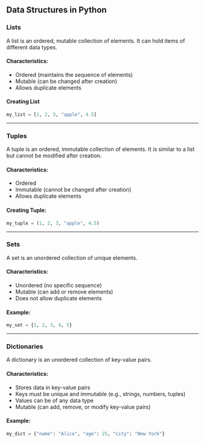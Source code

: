 ## **Data Structures in Python**

### **Lists**
A list is an ordered, mutable collection of elements. It can hold items of different data types.

#### **Characteristics:**
- Ordered (maintains the sequence of elements)
- Mutable (can be changed after creation)
- Allows duplicate elements

#### **Creating List**
```python
my_list = [1, 2, 3, "apple", 4.5]
```

---

### **Tuples**
A tuple is an ordered, immutable collection of elements. It is similar to a list but cannot be modified after creation.

#### **Characteristics:**
- Ordered
- Immutable (cannot be changed after creation)
- Allows duplicate elements

#### **Creating Tuple:**
```python
my_tuple = (1, 2, 3, "apple", 4.5)
```

---

### **Sets**
A set is an unordered collection of unique elements.

#### **Characteristics:**
- Unordered (no specific sequence)
- Mutable (can add or remove elements)
- Does not allow duplicate elements

#### **Example:**
```python
my_set = {1, 2, 3, 4, 5}
```

---

### **Dictionaries**
A dictionary is an unordered collection of key-value pairs.

#### **Characteristics:**
- Stores data in key-value pairs
- Keys must be unique and immutable (e.g., strings, numbers, tuples)
- Values can be of any data type
- Mutable (can add, remove, or modify key-value pairs)

#### **Example:**
```python
my_dict = {"name": "Alice", "age": 25, "city": "New York"}
```
